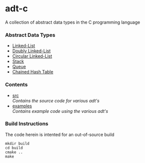 # adt-c

A collection of abstract data types in the C programming language

### Abstract Data Types
- [Linked-List](src/list.h)
- [Doubly Linked-List](src/dlist.h)
- [Circular Linked-List](src/clist.h)
- [Stack](src/stack.h)
- [Queue](src/queue.h)
- [Chained Hash Table](src/hashtable.h)

### Contents
- [src](src)<br>
  *Contains the source code for various adt's*
- [examples](examples)<br>
  *Contains example code using the various adt's*

### Build Instructions

The code herein is intented for an out-of-source build

```
mkdir build
cd build
cmake ..
make
```

